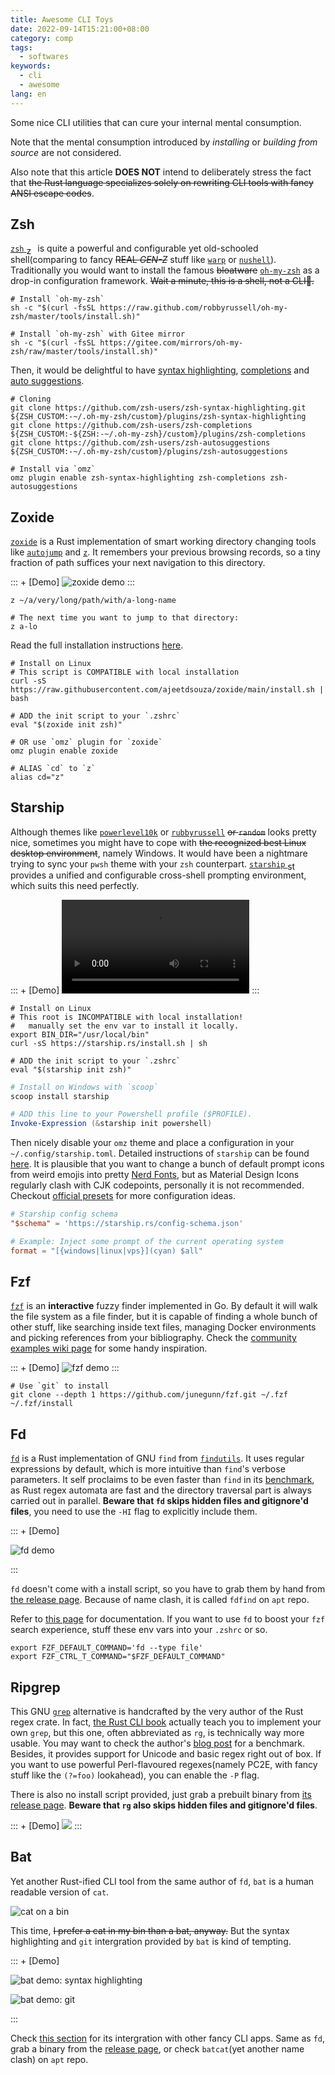```yaml
---
title: Awesome CLI Toys
date: 2022-09-14T15:21:00+08:00
category: comp
tags:
  - softwares
keywords:
  - cli
  - awesome
lang: en
---
```


Some nice CLI utilities that can cure your internal mental consumption.

<!-- more -->

Note that the mental consumption introduced by *installing* or *building from source* are not considered.

Also note that this article **DOES NOT** intend to deliberately stress the fact that ~~the Rust language specializes solely on rewriting CLI tools with fancy ANSI escape codes~~.

## Zsh

[`zsh` <img src="https://www.zsh.org/color_vertical_icon.png" alt="zsh" style="display: inline; height: 1em; vertical-align: sub;">](http://www.zsh.org/) is quite a powerful and configurable yet old-schooled shell(comparing to fancy ~~REAL *GEN-Z*~~ stuff like [`warp`](https://www.warp.dev/) or [`nushell`](https://www.nushell.sh/)). Traditionally you would want to install the famous ~~bloatware~~ [`oh-my-zsh`](https://ohmyz.sh/) as a drop-in configuration framework. ~~Wait a minute, this is a shell, not a CLI🤪.~~

```shell
# Install `oh-my-zsh`
sh -c "$(curl -fsSL https://raw.github.com/robbyrussell/oh-my-zsh/master/tools/install.sh)"

# Install `oh-my-zsh` with Gitee mirror
sh -c "$(curl -fsSL https://gitee.com/mirrors/oh-my-zsh/raw/master/tools/install.sh)"
```

 Then, it would be delightful to have [syntax highlighting](https://github.com/zsh-users/zsh-syntax-highlighting), [completions](https://github.com/zsh-users/zsh-completions) and [auto suggestions](https://github.com/zsh-users/zsh-autosuggestions).

```shell
# Cloning
git clone https://github.com/zsh-users/zsh-syntax-highlighting.git ${ZSH_CUSTOM:-~/.oh-my-zsh/custom}/plugins/zsh-syntax-highlighting
git clone https://github.com/zsh-users/zsh-completions ${ZSH_CUSTOM:-${ZSH:-~/.oh-my-zsh}/custom}/plugins/zsh-completions
git clone https://github.com/zsh-users/zsh-autosuggestions ${ZSH_CUSTOM:-~/.oh-my-zsh/custom}/plugins/zsh-autosuggestions

# Install via `omz`
omz plugin enable zsh-syntax-highlighting zsh-completions zsh-autosuggestions
```

## Zoxide

[`zoxide`](https://github.com/ajeetdsouza/zoxide) is a Rust implementation of smart working directory changing tools like [`autojump`](https://github.com/wting/autojump) and [`z`](https://github.com/rupa/z). It remembers your previous browsing records, so a tiny fraction of path suffices your next navigation to this directory. 

::: + [Demo]
![zoxide demo](https://github.com/ajeetdsouza/zoxide/raw/main/contrib/tutorial.webp)
:::

```shell
z ~/a/very/long/path/with/a-long-name

# The next time you want to jump to that directory:
z a-lo
```

Read the full installation instructions [here](https://github.com/ajeetdsouza/zoxide#installation).

```shell
# Install on Linux
# This script is COMPATIBLE with local installation
curl -sS https://raw.githubusercontent.com/ajeetdsouza/zoxide/main/install.sh | bash

# ADD the init script to your `.zshrc` 
eval "$(zoxide init zsh)"

# OR use `omz` plugin for `zoxide`
omz plugin enable zoxide

# ALIAS `cd` to `z`
alias cd="z"
```

## Starship 

Although themes like [`powerlevel10k`](https://github.com/romkatv/powerlevel10k) or [`rubbyrussell`](https://github.com/ohmyzsh/ohmyzsh/wiki/Themes#robbyrussell) ~~or `random`~~ looks pretty nice, sometimes you might have to cope with ~~the recognized best Linux desktop environment~~, namely Windows. It would have been a nightmare trying to sync your `pwsh` theme with your `zsh` counterpart. [`starship` <img src="https://starship.rs/icon.png" alt="starship" style="display: inline; height: 1em; vertical-align: sub;">](https://starship.rs/) provides a unified and configurable cross-shell prompting environment, which suits this need perfectly.

::: + [Demo]
<video controls>
  <source src="https://starship.rs/demo.webm" type="video/webm">
</video>
:::

```shell
# Install on Linux
# This root is INCOMPATIBLE with local installation!
#   manually set the env var to install it locally.
export BIN_DIR="/usr/local/bin"
curl -sS https://starship.rs/install.sh | sh

# ADD the init script to your `.zshrc`
eval "$(starship init zsh)"
```

```powershell
# Install on Windows with `scoop`
scoop install starship

# ADD this line to your Powershell profile ($PROFILE).
Invoke-Expression (&starship init powershell)
```

Then nicely disable your `omz` theme and place a configuration in your `~/.config/starship.toml`. Detailed instructions of `starship` can be found [here](https://starship.rs/config/). It is plausible that you want to change a bunch of default prompt icons from weird emojis into pretty [Nerd Fonts](https://www.nerdfonts.com), but as Material Design Icons regularly clash with CJK codepoints, personally it is not recommended. Checkout [official presets](https://starship.rs/presets/#nerd-font-symbols) for more configuration ideas.

```toml
# Starship config schema
"$schema" = 'https://starship.rs/config-schema.json'

# Example: Inject some prompt of the current operating system
format = "[{windows|linux|vps}](cyan) $all"
```

## Fzf

[`fzf`](https://github.com/junegunn/fzf) is an **interactive** fuzzy finder implemented in Go. By default it will walk the file system as a file finder, but it is capable of finding a whole bunch of other stuff, like searching inside text files, managing Docker environments and picking references from your bibliography. Check the [community examples wiki page](https://github.com/junegunn/fzf/wiki/examples) for some handy inspiration. 

::: + [Demo]
![fzf demo](https://raw.githubusercontent.com/junegunn/i/master/fzf-preview.png)
:::

```shell
# Use `git` to install
git clone --depth 1 https://github.com/junegunn/fzf.git ~/.fzf
~/.fzf/install
```

## Fd

[`fd`](https://github.com/sharkdp/fd) is a Rust implementation of GNU `find` from [`findutils`](https://www.gnu.org/software/findutils/). It uses regular expressions by default, which is more intuitive than `find`'s verbose parameters. It self proclaims to be even faster than `find` in its [benchmark](https://github.com/sharkdp/fd#benchmark), as Rust regex automata are fast and the directory traversal part is always carried out in parallel. **Beware that `fd` skips hidden files and gitignore'd files**, you need to use the `-HI` flag to explicitly include them.

::: + [Demo]

![fd demo](https://github.com/sharkdp/fd/raw/master/doc/screencast.svg)

:::

`fd` doesn't come with a install script, so you have to grab them by hand from [the release page](https://github.com/sharkdp/fd/releases). Because of name clash, it is called `fdfind` on `apt` repo.

Refer to [this page](https://github.com/sharkdp/fd#how-to-use) for documentation. If you want to use `fd` to boost your `fzf` search experience, stuff these env vars into your `.zshrc` or so.

```shell
export FZF_DEFAULT_COMMAND='fd --type file'
export FZF_CTRL_T_COMMAND="$FZF_DEFAULT_COMMAND"
```

## Ripgrep

This GNU [`grep`](https://www.gnu.org/software/grep/) alternative is handcrafted by the very author of the Rust regex crate. In fact, [the Rust CLI book](https://rust-cli.github.io/book/tutorial/index.html) actually teach you to implement your own `grep`, but this one, often abbreviated as `rg`, is technically way more usable. You may want to check the author's [blog post](https://blog.burntsushi.net/ripgrep/) for a benchmark. Besides, it provides support for Unicode and basic regex right out of box. If you want to use powerful Perl-flavoured regexes(namely PC2E, with fancy stuff like the `(?=foo)` lookahead), you can enable the `-P` flag. 

There is also no install script provided, just grab a prebuilt binary from [its release page](https://github.com/BurntSushi/ripgrep/releases). **Beware that `rg` also skips hidden files and gitignore'd files**.

::: + [Demo]
![](https://burntsushi.net/stuff/ripgrep1.png)
:::

 ## Bat

Yet another Rust-ified CLI tool from the same author of `fd`, `bat` is a human readable version of `cat`. 

![cat on a bin](https://images.unsplash.com/photo-1613341027066-a522e1a04c27?ixlib=rb-1.2.1&ixid=MnwxMjA3fDB8MHxwaG90by1wYWdlfHx8fGVufDB8fHx8&auto=format&fit=crop&w=774&q=80)

This time, ~~I prefer a cat in my bin than a bat, anyway.~~ But the syntax highlighting and `git` intergration provided by `bat` is kind of tempting.

::: + [Demo]

![bat demo: syntax highlighting](https://camo.githubusercontent.com/7b7c397acc5b91b4c4cf7756015185fe3c5f700f70d256a212de51294a0cf673/68747470733a2f2f696d6775722e636f6d2f724773646e44652e706e67)

![bat demo: git](https://camo.githubusercontent.com/c436c206f2c86605ab2f9fb632dd485afc05fccbf14af472770b0c59d876c9cc/68747470733a2f2f692e696d6775722e636f6d2f326c53573452452e706e67)

:::

Check [this section](https://camo.githubusercontent.com/c436c206f2c86605ab2f9fb632dd485afc05fccbf14af472770b0c59d876c9cc/68747470733a2f2f692e696d6775722e636f6d2f326c53573452452e706e67) for its intergration with other fancy CLI apps. Same as `fd`, grab a binary from the [release page](https://github.com/sharkdp/bat/releases), or check `batcat`(yet another name clash) on `apt` repo.
